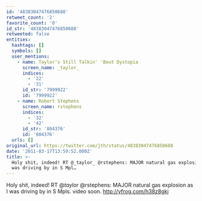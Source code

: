 ```yaml
---
id: '48383047476850688'
retweet_count: '2'
favorite_count: '0'
id_str: '48383047476850688'
retweeted: false
entities:
  hashtags: []
  symbols: []
  user_mentions:
    - name: Taylor's Still Talkin' 'Bout Dystopia
      screen_name: _taylor_
      indices:
        - '22'
        - '31'
      id_str: '7999922'
      id: '7999922'
    - name: Robert Stephens
      screen_name: rstephens
      indices:
        - '32'
        - '42'
      id_str: '804376'
      id: '804376'
  urls: []
original_url: https://twitter.com/jth/status/48383047476850688
date: '2011-03-17T13:59:52.000Z'
title: >-
  Holy shit, indeed! RT @_taylor_ @rstephens: MAJOR natural gas explosion as I
  was driving by in S Mpl…
---
```


Holy shit, indeed! RT @_taylor_ @rstephens: MAJOR natural gas explosion as I was driving by in S Mpls. video soon. http://yfrog.com/h38z8gkj